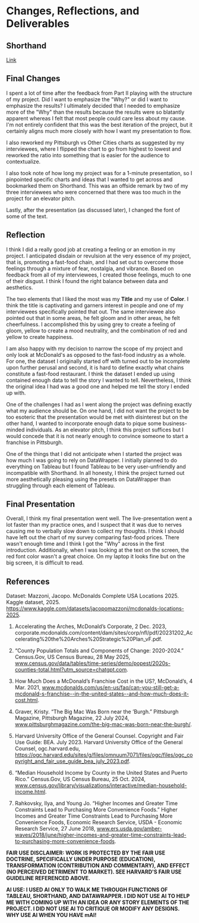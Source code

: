 # Changes, Reflections, and Deliverables

## Shorthand

[Link](https://preview.shorthand.com/W46sWpogBHhBgutR)

## Final Changes

I spent a lot of time after the feedback from Part II playing with the structure of my project. Did I want to emphasize the "Why?" or did I want to emphasize the results? I ultimately decided that I needed to emphasize more of the "Why" than the results because the results were so blatantly apparent whereas I felt that most people could care less about my cause. I'm not entirely confident that this was the best iteration of the project, but it certainly aligns much more closely with how I want my presentation to flow.

I also reworked my Pittsburgh vs Other Cities charts as suggested by my interviewees, where I flipped the chart to go from highest to lowest and reworked the ratio into something that is easier for the audience to contextualize.

I also took note of how long my project was for a 1-minute presentation, so I pinpointed specific charts and ideas that I wanted to get across and bookmarked them on Shorthand. This was an offside remark by two of my three interviewees who were concerned that there was too much in the project for an elevator pitch.

Lastly, after the presentation (as discussed later), I changed the font of some of the text.

## Reflection

I think I did a really good job at creating a feeling or an emotion in my project. I anticipated disdain or revulsion at the very essence of my project, that is, promoting a fast-food chain, and I had set out to overcome those feelings through a mixture of fear, nostalgia, and vibrance. Based on feedback from all of my interviewees, I created those feelings, much to one of their disgust. I think I found the right balance between data and aesthetics.

The two elements that I liked the most was my **Title** and my use of **Color**. I think the title is captivating and garners interest in people and one of my interviewees specifically pointed that out. The same interviewee also pointed out that in some areas, he felt gloom and in other areas, he felt cheerfulness. I accomplished this by using grey to create a feeling of gloom, yellow to create a mood neutrality, and the combination of red and yellow to create happiness.

I am also happy with my decision to narrow the scope of my project and only look at McDonald's as opposed to the fast-food industry as a whole. For one, the dataset I originally started off with turned out to be incomplete upon further perusal and second, it is hard to define exactly what chains constitute a fast-food restaurant. I think the dataset I ended up using contained enough data to tell the story I wanted to tell. Nevertheless, I think the original idea I had was a good one and helped me tell the story I ended up with.

One of the challenges I had as I went along the project was defining exactly what my audience should be. On one hand, I did not want the project to be too esoteric that the presentation would be met with disinterest but on the other hand, I wanted to incorporate enough data to pique some business-minded individuals. As an elevator pitch, I think this project suffices but I would concede that it is not nearly enough to convince someone to start a franchise in Pittsburgh.

One of the things that I did not anticipate when I started the project was how much I was going to rely on DataWrapper. I initially planned to do everything on Tableau but I found Tableau to be very user-unfriendly and incompatible with Shorthand. In all honesty, I think the project turned out more aesthetically pleasing using the presets on DataWrapper than struggling through each element of Tableau.

## Final Presentation

Overall, I think my final presentation went well. The live-presentation went a lot faster than my practice ones, and I suspect that it was due to nerves causing me to verbally slow down to collect my thoughts. I think I should have left out the chart of my survey comparing fast-food prices. There wasn't enough time and I think I got the "Why" across in the first introduction. Additionally, when I was looking at the text on the screen, the red font color wasn't a great choice. On my laptop it looks fine but on the big screen, it is difficult to read. 

## References

Dataset: Mazzoni, Jacopo. McDonalds Complete USA Locations 2025. Kaggle dataset, 2025. https://www.kaggle.com/datasets/jacopomazzoni/mcdonalds-locations-2025.

1. Accelerating the Arches, McDonald’s Corporate, 2 Dec. 2023, corporate.mcdonalds.com/content/dam/sites/corp/nfl/pdf/20231202_Accelerating%20the%20Arches%20Strategic%20Plan_vF.pdf.

2. “County Population Totals and Components of Change: 2020-2024.” Census.Gov, US Census Bureau, 28 May 2025, www.census.gov/data/tables/time-series/demo/popest/2020s-counties-total.html?utm_source=chatgpt.com.

3. How Much Does a McDonald’s Franchise Cost in the US?, McDonald’s, 4 Mar. 2021, www.mcdonalds.com/us/en-us/faq/can-you-still-get-a-mcdonald-s-franchise--in-the-united-states--and-how-much-does-it-cost.html.

4. Graver, Kristy. “The Big Mac Was Born near the ’Burgh.” Pittsburgh Magazine, Pittsburgh Magazine, 22 July 2024, www.pittsburghmagazine.com/the-big-mac-was-born-near-the-burgh/.

5. Harvard University Office of the General Counsel. Copyright and Fair Use Guide: BEA. July 2023. Harvard University Office of the General Counsel, ogc.harvard.edu, https://ogc.harvard.edu/sites/g/files/omnuum7071/files/ogc/files/ogc_copyright_and_fair_use_guide_bea_july_2023.pdf.

6. “Median Household Income by County in the United States and Puerto Rico.” Census.Gov, US Census Bureau, 25 Oct. 2024, www.census.gov/library/visualizations/interactive/median-household-income.html.

7. Rahkovsky, Ilya, and Young Jo. “Higher Incomes and Greater Time Constraints Lead to Purchasing More Convenience Foods.” Higher Incomes and Greater Time Constraints Lead to Purchasing More Convenience Foods, Economic Research Service, USDA - Economic Research Service, 27 June 2018, www.ers.usda.gov/amber-waves/2018/june/higher-incomes-and-greater-time-constraints-lead-to-purchasing-more-convenience-foods.


**FAIR USE DISCLAIMER: WORK IS PROTECTED BY THE FAIR USE DOCTRINE, SPECIFICALLY UNDER PURPOSE (EDUCATION), TRANSFORMATION (CONTRIBUTION AND COMMENTARY), AND EFFECT (NO PERCEIVED DETRIMENT TO MARKET). SEE HARVARD'S FAIR USE GUIDELINE REFERENCED ABOVE.**

**AI USE: I USED AI ONLY TO WALK ME THROUGH FUNCTIONS OF TABLEAU, SHORTHAND, AND DATAWRAPPER. I DID NOT USE AI TO HELP ME WITH COMING UP WITH AN IDEA OR ANY STORY ELEMENTS OF THE PROJECT. I DID NOT USE AI TO CRITIQUE OR MODIFY ANY DESIGNS. WHY USE AI WHEN YOU HAVE mAI!**
